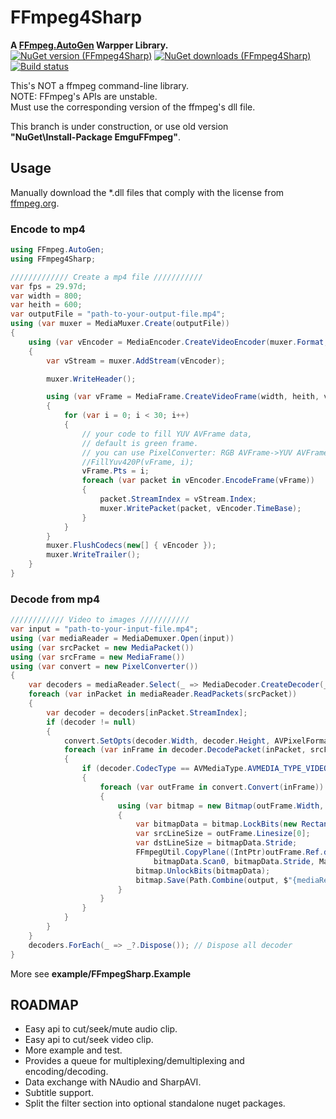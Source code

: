 FFmpeg4Sharp
=====================
**A [FFmpeg.AutoGen](https://github.com/Ruslan-B/FFmpeg.AutoGen) Warpper Library.**    
[![NuGet version (FFmpeg4Sharp)](https://img.shields.io/nuget/v/FFmpeg4Sharp.svg)](https://www.nuget.org/packages/FFmpeg4Sharp/)
[![NuGet downloads (FFmpeg4Sharp)](https://img.shields.io/nuget/dt/FFmpeg4Sharp.svg)](https://www.nuget.org/packages/FFmpeg4Sharp/)
[![Build status](https://ci.appveyor.com/api/projects/status/rrsd6t3pn1gqurbt?svg=true)](https://ci.appveyor.com/project/IOL0ol1/emguffmpeg-hhiy2)    

This's NOT a ffmpeg command-line library.    
NOTE: FFmpeg's APIs are unstable.    
Must use the corresponding version of the ffmpeg's dll file.

This branch is under construction, or use old version    
**"NuGet\Install-Package EmguFFmpeg"**.

## Usage

Manually download the *.dll files that comply with the license from [ffmpeg.org](http://www.ffmpeg.org/download.html).    
### Encode to mp4
```csharp
using FFmpeg.AutoGen;
using FFmpeg4Sharp;

///////////// Create a mp4 file ///////////
var fps = 29.97d;
var width = 800;
var heith = 600;
var outputFile = "path-to-your-output-file.mp4"; 
using (var muxer = MediaMuxer.Create(outputFile))
{
    using (var vEncoder = MediaEncoder.CreateVideoEncoder(muxer.Format, width, heith, fps))
    {
        var vStream = muxer.AddStream(vEncoder);

        muxer.WriteHeader();

        using (var vFrame = MediaFrame.CreateVideoFrame(width, heith, vEncoder.PixFmt))
        {
            for (var i = 0; i < 30; i++)
            {
                // your code to fill YUV AVFrame data, 
                // default is green frame. 
                // you can use PixelConverter: RGB AVFrame->YUV AVFrame
                //FillYuv420P(vFrame, i); 
                vFrame.Pts = i;
                foreach (var packet in vEncoder.EncodeFrame(vFrame))
                {
                    packet.StreamIndex = vStream.Index;
                    muxer.WritePacket(packet, vEncoder.TimeBase);
                }
            }
        }
        muxer.FlushCodecs(new[] { vEncoder });
        muxer.WriteTrailer();
    }
}
```
### Decode from mp4
```csharp
//////////// Video to images ///////////
var input = "path-to-your-input-file.mp4";
using (var mediaReader = MediaDemuxer.Open(input))
using (var srcPacket = new MediaPacket())
using (var srcFrame = new MediaFrame())
using (var convert = new PixelConverter())
{
    var decoders = mediaReader.Select(_ => MediaDecoder.CreateDecoder(_.CodecparRef)).ToList(); // create decoder for each AVStream
    foreach (var inPacket in mediaReader.ReadPackets(srcPacket))
    {
        var decoder = decoders[inPacket.StreamIndex];
        if (decoder != null)
        {
            convert.SetOpts(decoder.Width, decoder.Height, AVPixelFormat.AV_PIX_FMT_BGR24); // set dst frame format
            foreach (var inFrame in decoder.DecodePacket(inPacket, srcFrame))
            {
                if (decoder.CodecType == AVMediaType.AVMEDIA_TYPE_VIDEO) // Only video AVStream
                {
                    foreach (var outFrame in convert.Convert(inFrame)) // Convert yuv to rgb frame
                    {
                        using (var bitmap = new Bitmap(outFrame.Width, outFrame.Height, System.Drawing.Imaging.PixelFormat.Format24bppRgb))
                        {
                            var bitmapData = bitmap.LockBits(new Rectangle(0, 0, bitmap.Width, bitmap.Height), System.Drawing.Imaging.ImageLockMode.ReadWrite, bitmap.PixelFormat);
                            var srcLineSize = outFrame.Linesize[0];
                            var dstLineSize = bitmapData.Stride;
                            FFmpegUtil.CopyPlane((IntPtr)outFrame.Ref.data[0], srcLineSize,
                                bitmapData.Scan0, bitmapData.Stride, Math.Min(srcLineSize, dstLineSize), bitmap.Height); // rgb frame to bitmap
                            bitmap.UnlockBits(bitmapData);
                            bitmap.Save(Path.Combine(output, $"{mediaReader[inPacket.StreamIndex].ToTimeSpan(inPacket.Pts).TotalMilliseconds}ms.jpg"));
                        }
                    }
                }
            }
        }
    } 
    decoders.ForEach(_ => _?.Dispose()); // Dispose all decoder
}
```
More see **example/FFmpegSharp.Example**

## ROADMAP

- Easy api to cut/seek/mute audio clip.
- Easy api to cut/seek video clip.
- More example and test.
- Provides a queue for multiplexing/demultiplexing and encoding/decoding.
- Data exchange with NAudio and SharpAVI.
- Subtitle support.
- Split the filter section into optional standalone nuget packages.
